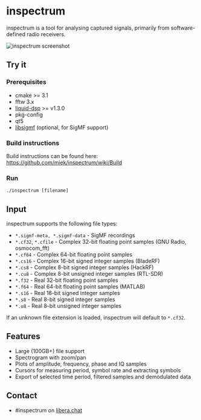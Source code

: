 # inspectrum
inspectrum is a tool for analysing captured signals, primarily from software-defined radio receivers.

![inspectrum screenshot](/screenshot.jpg)

## Try it
### Prerequisites

 * cmake >= 3.1
 * fftw 3.x
 * [liquid-dsp](https://github.com/jgaeddert/liquid-dsp) >= v1.3.0
 * pkg-config
 * qt5
 * [libsigmf](https://github.com/deepsig/libsigmf) (optional, for SigMF support)

### Build instructions

Build instructions can be found here: https://github.com/miek/inspectrum/wiki/Build

### Run

    ./inspectrum [filename]

## Input
inspectrum supports the following file types:
 * `*.sigmf-meta, *.sigmf-data` - SigMF recordings
 * `*.cf32`, `*.cfile` - Complex 32-bit floating point samples (GNU Radio, osmocom_fft)
 * `*.cf64` - Complex 64-bit floating point samples
 * `*.cs16` - Complex 16-bit signed integer samples (BladeRF)
 * `*.cs8` - Complex 8-bit signed integer samples (HackRF)
 * `*.cu8` - Complex 8-bit unsigned integer samples (RTL-SDR)
 * `*.f32` - Real 32-bit floating point samples
 * `*.f64` - Real 64-bit floating point samples (MATLAB)
 * `*.s16` - Real 16-bit signed integer samples
 * `*.s8` - Real 8-bit signed integer samples
 * `*.u8` - Real 8-bit unsigned integer samples

If an unknown file extension is loaded, inspectrum will default to `*.cf32`.

## Features
 * Large (100GB+) file support
 * Spectrogram with zoom/pan
 * Plots of amplitude, frequency, phase and IQ samples
 * Cursors for measuring period, symbol rate and extracting symbols
 * Export of selected time period, filtered samples and demodulated data

## Contact
 * #inspectrum on [libera.chat](https://libera.chat)

